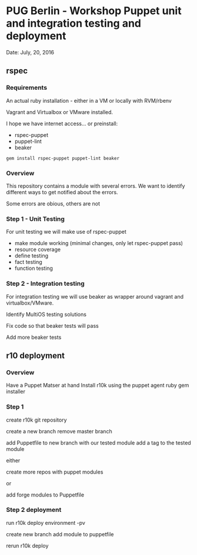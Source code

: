 # PUG Berlin - Workshop Puppet unit and integration testing and deployment

Date: July, 20, 2016

## rspec

### Requirements

An actual ruby installation - either in a VM or locally with RVM/rbenv

Vagrant and Virtualbox or VMware installed.

I hope we have internet access... or preinstall:

- rspec-puppet
- puppet-lint
- beaker

```
gem install rspec-puppet puppet-lint beaker
```

### Overview

This repository contains a module with several errors.
We want to identify different ways to get notified about the errors.

Some errors are obious, others are not

### Step 1 - Unit Testing

For unit testing we will make use of rspec-puppet

- make module working (minimal changes, only let rspec-puppet pass)
- resource coverage
- define testing
- fact testing
- function testing

### Step 2 - Integration testing

For integration testing we will use beaker as wrapper around vagrant and virtualbox/VMware.

Identify MultiOS testing solutions

Fix code so that beaker tests will pass

Add more beaker tests

## r10 deployment

### Overview

Have a Puppet Matser at hand
Install r10k using the puppet agent ruby gem installer

### Step 1

create r10k git repository

create a new branch
remove master branch

add Puppetfile to new branch with our tested module
add a tag to the tested module

either

create more repos with puppet modules

or

add forge modules to Puppetfile

### Step 2 deployment

run r10k deploy environment -pv

create new branch
add module to puppetfile

rerun r10k deploy

